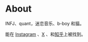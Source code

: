 # About

INFJ、quant，迷恋音乐、b-boy 和猫。

能在 [Instagram](https://www.instagram.com/kasperlin1997/) 、[X](https://x.com/LinKasper) 、和[知乎](https://www.zhihu.com/people/kasperlin1024)上被找到。
